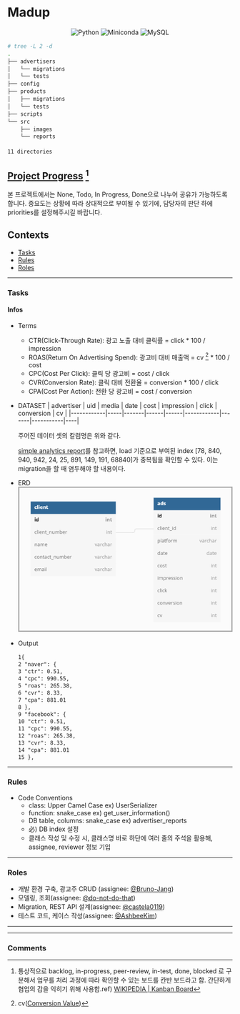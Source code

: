 # Madup

<div align="center">
  
  ![Python](https://img.shields.io/badge/Python-%20v3.8%20-blue.svg?&style=flat&logo=Python&logoColor=white&labelColor=abcdef&cacheSeconds=3600$logoWidth=60)
  ![Miniconda](https://img.shields.io/badge/Conda-%20miniconda%20-lightgreen.svg?&style=flat&logo=Anaconda&logoColor=white&labelColor=44A833&cacheSeconds=3600$logoWidth=60)
  ![MySQL](https://img.shields.io/badge/MySQL-%20v8.0%20-4479A1.svg?&style=flat&logo=MySQL&labelColor=ffffff&cacheSeconds=3600$logoWidth=80)
</div>

[//]: <app 추가되면 수정>

```bash
# tree -L 2 -d
.
├── advertisers
│   └── migrations
│   └── tests
├── config
├── products
│   ├── migrations
│   └── tests
├── scripts
└── src
    ├── images
    └── reports

11 directories
```

## [Project Progress](https://github.com/orgs/PreOnboarding-Team-C/projects/1/views/2) [^kanban]

본 프로젝트에서는 None, Todo, In Progress, Done으로 나누어 공유가 가능하도록 합니다. 중요도는 상황에 따라 상대적으로 부여될 수 있기에, 담당자의 판단 하에 priorities를 설정해주시길 바랍니다.

## Contexts
* [Tasks](#tasks)
* [Rules](#rules)
* [Roles](#roles)

---
### Tasks
#### Infos
* Terms 
  * CTR(Click-Through Rate): 광고 노출 대비 클릭률 = click * 100 / impression 
  * ROAS(Return On Advertising Spend): 광고비 대비 매출액 = cv [^1] * 100 / cost
  * CPC(Cost Per Click): 클릭 당 광고비 = cost / click
  * CVR(Conversion Rate): 클릭 대비 전환율 = conversion * 100 / click
  * CPA(Cost Per Action): 전환 당 광고비 = cost / conversion

* DATASET
  | advertiser | uid | media | date | cost | impression | click | conversion | cv |
  |------------|-----|-------|------|------|------------|-------|-----------|----|

  주어진 데이터 셋의 칼럼명은 위와 같다.

  [simple analytics report](./src/reports/analytics_day1.md)를 참고하면, load 기준으로 부여된 index [78, 840, 940, 942, 24, 25, 891, 149, 191, 68840]가 중복됨을 확인할 수 있다. 이는 migration을 할 때 염두해야 할 내용이다.
  
* ERD
  ![Alt test](./src/images/erd_v3.png "erd sketch - version 2")

* Output
  ```shell
  1{
  2 "naver": {
  3 "ctr": 0.51,
  4 "cpc": 990.55,
  5 "roas": 265.38,
  6 "cvr": 8.33,
  7 "cpa": 881.01
  8 },
  9 "facebook": {
  10 "ctr": 0.51,
  11 "cpc": 990.55,
  12 "roas": 265.38,
  13 "cvr": 8.33,
  14 "cpa": 881.01
  15 },
  ```

---
### Rules

  
* Code Conventions
  * class: Upper Camel Case ex) UserSerializer
  * function: snake_case ex) get_user_information()
  * DB table, columns: snake_case ex) advertiser_reports
  * 必) DB index 설정
  * 클래스 작성 및 수정 시, 클래스명 바로 하단에 여러 줄의 주석을 활용해, assignee, reviewer 정보 기입

---
### Roles
* 개발 환경 구축, 광고주 CRUD (assignee: [@Bruno-Jang](https://github.com/Bruno-Jang))
* 모델링, 조회(assignee: [@do-not-do-that](https://github.com/do-not-do-that))
* Migration, REST API 설계(assignee: [@castela0119](https://github.com/castela0119))
* 테스트 코드, 케이스 작성(assignee: [@AshbeeKim](https://github.com/AshbeeKim))

---

[//]: <가산점은 현재 고려사항이 아니기에 pass>

---
### Comments
[^kanban]: 통상적으로 backlog, in-progress, peer-review, in-test, done, blocked 로 구분해서 업무를 처리 과정에 따라 확인할 수 있는 보드를 칸반 보드라고 함. 간단하게 협업의 감을 익히기 위해 사용함.ref) [WIKIPEDIA | Kanban Board](https://en.wikipedia.org/wiki/Kanban_board) 
[^1]: cv([Conversion Value](https://www.investopedia.com/terms/c/conversion-value.asp))
[^2]: 용어로 설명된 내용은 광고 채널(매체) 별 광고 효용에 대한 지표를 얻을 수 있는 일종의 보고서와 같다. 출력 형태는 소숫점 둘째자리까지 출력(이하 버림)하도록 하고, Output을 참고하면 됨.
